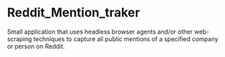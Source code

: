# Reddit_Mention_traker
Small application that uses headless browser agents and/or other web-scraping techniques to capture all public mentions of a specified company or person on Reddit.
